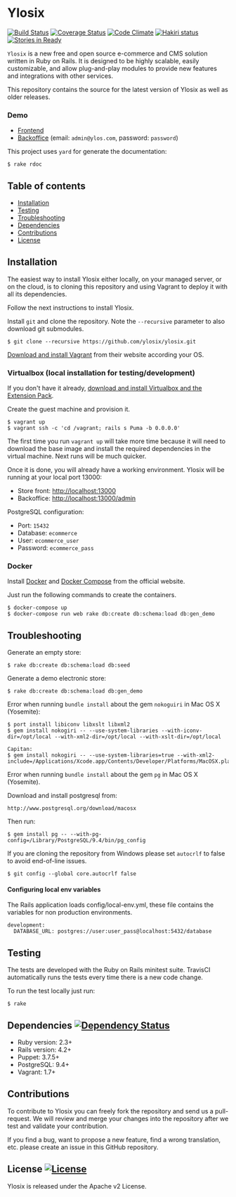 # Ylosix

[![Build Status](https://travis-ci.org/ylosix/ylosix.svg?branch=develop)](https://travis-ci.org/ylosix/ylosix)
[![Coverage Status](https://coveralls.io/repos/ylosix/ylosix/badge.svg?branch=develop)](https://coveralls.io/r/ylosix/ylosix?branch=develop)
[![Code Climate](https://codeclimate.com/github/ylosix/ylosix/badges/gpa.svg)](https://codeclimate.com/github/ylosix/ylosix)
[![Hakiri status](https://hakiri.io/github/ylosix/ylosix/develop.svg)](https://hakiri.io/github/ylosix/ylosix)
[![Stories in Ready](https://badge.waffle.io/ylosix/ylosix.png?label=ready&title=Ready)](http://waffle.io/ylosix/ylosix)


`Ylosix` is a new free and open source e-commerce and CMS solution written in Ruby on Rails. It is designed to be highly scalable, easily customizable, and allow plug-and-play modules to provide new features and integrations with other services.

This repository contains the source for the latest version of Ylosix as well as older releases.

### Demo
- [Frontend](http://ylos.ylosix.com)
- [Backoffice](http://ylos.ylosix.com/admin) (email: `admin@ylos.com`, password: `password`)

This project uses `yard` for generate the documentation:
```
$ rake rdoc
```

## Table of contents

  * [Installation](#installation)
  * [Testing](#testing)
  * [Troubleshooting](#troubleshooting)
  * [Dependencies](#dependencies-)
  * [Contributions](#contributions)
  * [License](#license-)


## Installation

The easiest way to install Ylosix either locally, on your managed server, or on the cloud, is to cloning this repository and using Vagrant to deploy it with all its dependencies.

Follow the next instructions to install Ylosix.

Install `git` and clone the repository. Note the `--recursive` parameter to also download git submodules.

```
$ git clone --recursive https://github.com/ylosix/ylosix.git
```

[Download and install Vagrant](http://www.vagrantup.com/downloads.html) from their website according your OS.

### Virtualbox (local installation for testing/development)

If you don't have it already, [download and install Virtualbox and the Extension Pack](https://www.virtualbox.org/wiki/Downloads).

Create the guest machine and provision it.

```
$ vagrant up
$ vagrant ssh -c 'cd /vagrant; rails s Puma -b 0.0.0.0'
```

The first time you run `vagrant up` will take more time because it will need to download the base image and install the required dependencies in the virtual machine. Next runs will be much quicker.

Once it is done, you will already have a working environment. Ylosix will be running at your local port 13000:

- Store front: [http://localhost:13000](http://localhost:13000)
- Backoffice: [http://localhost:13000/admin](http://localhost:13000/admin)

PostgreSQL configuration:

- Port: `15432`
- Database: `ecommerce`
- User: `ecommerce_user`
- Password: `ecommerce_pass`


### Docker


Install [Docker](https://docs.docker.com/installation/) and [Docker Compose](https://docs.docker.com/compose/install/) from the official website.

Just run the following commands to create the containers.

```
$ docker-compose up
$ docker-compose run web rake db:create db:schema:load db:gen_demo
```


## Troubleshooting

Generate an empty store:

```
$ rake db:create db:schema:load db:seed
```

Generate a demo electronic store:
```
$ rake db:create db:schema:load db:gen_demo
```


Error when running `bundle install` about the gem `nokoguiri` in Mac OS X (Yosemite):

```
$ port install libiconv libxslt libxml2
$ gem install nokogiri -- --use-system-libraries --with-iconv-dir=/opt/local --with-xml2-dir=/opt/local --with-xslt-dir=/opt/local

Capitan:
$ gem install nokogiri -- --use-system-libraries=true --with-xml2-include=/Applications/Xcode.app/Contents/Developer/Platforms/MacOSX.platform/Developer/SDKs/MacOSX10.11.sdk/usr/include/libxml2
```

Error when running `bundle install` about the gem `pg` in Mac OS X (Yosemite).

Download and install postgresql from:

```
http://www.postgresql.org/download/macosx
```
Then run:

```
$ gem install pg -- --with-pg-config=/Library/PostgreSQL/9.4/bin/pg_config
```

If you are cloning the repository from Windows please set `autocrlf` to false to avoid end-of-line issues.

```
$ git config --global core.autocrlf false
```

#### Configuring local env variables

The Rails application loads config/local-env.yml, these file contains the variables for non production environments.

```
development:
  DATABASE_URL: postgres://user:user_pass@localhost:5432/database
```

## Testing

The tests are developed with the Ruby on Rails minitest suite. TravisCI
automatically runs the tests every time there is a new code change.

To run the test locally just run:

```
$ rake
```


## Dependencies [![Dependency Status](https://gemnasium.com/ylosix/ylosix.svg)](https://gemnasium.com/ylosix/ylosix)

  - Ruby version: 2.3+
  - Rails version: 4.2+
  - Puppet: 3.7.5+
  - PostgreSQL: 9.4+
  - Vagrant: 1.7+


## Contributions

To contribute to Ylosix you can freely fork the repository and send us a pull-request. We will review and merge your changes into the repository after we test and validate your contribution.

If you find a bug, want to propose a new feature, find a wrong translation, etc. please create an issue in this GitHub repository.


## License [![License](http://img.shields.io/:license-Apache_v2-blue.svg)](https://raw.githubusercontent.com/ylosix/ylosix/develop/LICENSE)

Ylosix is released under the Apache v2 License.
